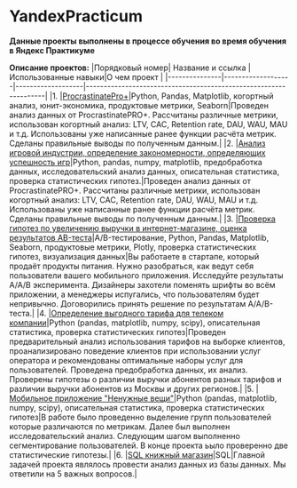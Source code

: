 # YandexPracticum
**Данные проекты выполнены в процессе обучения во время обучения в Яндекс Практикуме**

**Описание проектов:**
|Порядковый номер| Название и ссылка |Использованные навыки|О чем проект                                                   |
|---------------|-------------------|-------------------|------------------------------------------------------------------|
|1.             |[ProcrastinatePro+](https://github.com/ArsenyDolgy/YandexPracticum/blob/main/ProcrastinatePro/ProcrastinatePro.ipynb)|Python, Pandas, Matplotlib, когортный анализ, юнит-экономика, продуктовые метрики, Seaborn|Проведен анализ данных от ProcrastinatePRO+. Рассчитаны различные метрики, использован когортный анализ: LTV, CAC, Retention rate, DAU, WAU, MAU и т.д. Использованы уже написанные ранее функции расчёта метрик. Сделаны правильные выводы по полученным данным.|
|2.             |[Анализ игровой индустрии, определение закономерности, определяющих успешность игр](https://github.com/ArsenyDolgy/YandexPracticum/blob/main/Игровая%20индустрия-Анализ/Gaming-Industry-Analysis.ipynb)|Python, pandas, numpy, matplotlib, предобработка данных, исследовательский анализ данных, описательная статистика, проверка статистических гипотез.|Проведен анализ данных от ProcrastinatePRO+. Рассчитаны различные метрики, использован когортный анализ: LTV, CAC, Retention rate, DAU, WAU, MAU и т.д. Использованы уже написанные ранее функции расчёта метрик. Сделаны правильные выводы по полученным данным.|
|3.             |[Проверка гипотез по увеличению выручки в интернет-магазине, оценка результатов AB-теста](https://github.com/ArsenyDolgy/YandexPracticum/blob/main/Интернет-магазин%20-%20AB%20testing/Online%20store%20-%20AB%20testing.ipynb)|A/B-тестирование, Python, Pandas, Matplotlib, Seaborn, продуктовые метрики, Plotly, проверка статистических гипотез, визуализация данных|Вы работаете в стартапе, который продаёт продукты питания. Нужно разобраться, как ведут себя пользователи вашего мобильного приложения. Исследуйте результаты A/A/B эксперимента. Дизайнеры захотели поменять шрифты во всём приложении, а менеджеры испугались, что пользователям будет непривычно. Договорились принять решение по результатам A/A/B-теста.|
|4.             |[Определение выгодного тарифа для телеком компании](https://github.com/ArsenyDolgy/YandexPracticum/blob/main/Телеком/Telecom.ipynb)|Python (pandas, matplotlib, numpy, scipy), описательная статистика, проверка статистических гипотез|Проведен предварительный анализ использования тарифов на выборке клиентов, проанализировано поведение клиентов при использовании услуг оператора и рекомендованы оптимальные наборы услуг для пользователей. Проведена предобработка данных, их анализ. Проверены гипотезы о различии выручки абонентов разных тарифов и различии выручки абонентов из Москвы и других регионов.|
|5.             |[Мобильное приложение "Ненужные вещи"](https://github.com/ArsenyDolgy/YandexPracticum/blob/main/Ненужные%20вещи/Мобильное%20приложение%20Ненужные%20вещи.ipynb)|Python (pandas, matplotlib, numpy, scipy), описательная статистика, проверка статистических гипотез|В работе было проведенно выделение групп пользователей которые различаются по метрикам. Далее был выполнен исследовательский анализ. Следующим шагом выполненно сегментирование пользователей. В конце проекта ьыло проверенно две статистические гипотезы.|
|6.             |[SQL книжный магазин](https://github.com/ArsenyDolgy/YandexPracticum/blob/main/SQL%20книжный%20магазин/SQL.ipynb)|SQL|Главной задачей проекта являлось провести анализ данных из базы данных. Мы ответили на 5 важных вопросов.|
